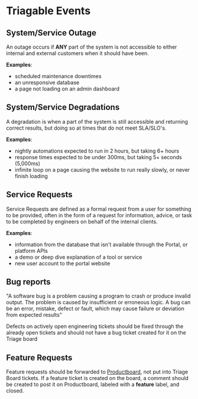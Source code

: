 # Triagable Events

## System/Service Outage

An outage occurs if **ANY** part of the system is not accessible to either internal and external customers when it should have been.

**Examples**:

- scheduled maintenance downtimes
- an unresponsive database
- a page not loading on an admin dashboard

## System/Service Degradations

A degradation is when a part of the system is still accessible and returning correct results, but doing so at times that do not meet SLA/SLO's.

**Examples**:

- nightly automations expected to run in 2 hours, but taking 6+ hours
- response times expected to be under 300ms, but taking 5+ seconds (5,000ms)
- infinite loop on a page causing the website to run really slowly, or never finish loading

## Service Requests

Service Requests are defined as a formal request from a user for something to be provided, often in the form of a request for information, advice, or task to be completed by engineers on behalf of the internal clients.

**Examples**:

- information from the database that isn't available through the Portal, or platform APIs
- a demo or deep dive explanation of a tool or service
- new user account to the portal website

## Bug reports

"A software bug is a problem causing a program to crash or produce invalid output. The problem is caused by insufficient or erroneous logic. A bug can be an error, mistake, defect or fault, which may cause failure or deviation from expected results"

Defects on actively open engineering tickets should be fixed through the already open tickets and should not have a bug ticket created for it on the Triage board

## Feature Requests

Feature requests should be forwarded to [Productboard](#), not put into Triage Board tickets.  If a feature ticket is created on the board, a comment should be created to post it on Productboard, labeled with a **feature** label, and closed.
